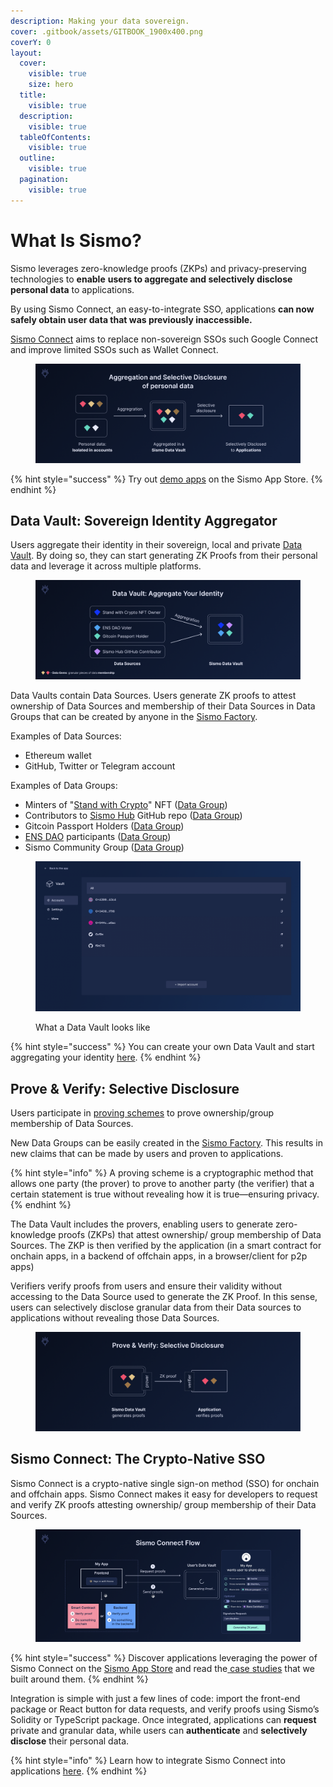 ```yaml
---
description: Making your data sovereign.
cover: .gitbook/assets/GITBOOK_1900x400.png
coverY: 0
layout:
  cover:
    visible: true
    size: hero
  title:
    visible: true
  description:
    visible: true
  tableOfContents:
    visible: true
  outline:
    visible: true
  pagination:
    visible: true
---
```


# What Is Sismo?

Sismo leverages zero-knowledge proofs (ZKPs) and privacy-preserving technologies to **enable** **users to aggregate and selectively disclose personal data** to applications.&#x20;

By using Sismo Connect, an easy-to-integrate SSO, applications **can now safely obtain user data that was previously inaccessible.**

[Sismo Connect](welcome-to-sismo/what-is-sismo-connect.md) aims to replace non-sovereign SSOs such Google Connect and improve limited SSOs such as Wallet Connect.&#x20;

<figure><img src=".gitbook/assets/Introduction.png" alt=""><figcaption></figcaption></figure>

{% hint style="success" %}
Try out [demo apps](https://demo.apps.sismo.io/) on the Sismo App Store.
{% endhint %}

## Data Vault: Sovereign Identity Aggregator

Users aggregate their identity in their sovereign, local and private [Data Vault](how-sismo-works/technical-concepts/what-is-the-data-vault.md). By doing so, they can start generating ZK Proofs from their personal data and leverage it across multiple platforms.

<figure><img src=".gitbook/assets/Aggregation (4).png" alt=""><figcaption></figcaption></figure>

Data Vaults contain Data Sources. Users generate ZK proofs to attest ownership of Data Sources and membership of their Data Sources in Data Groups that can be created by anyone in the [Sismo Factory](https://factory.sismo.io).

Examples of Data Sources:

* Ethereum wallet
* GitHub, Twitter or Telegram account

Examples of Data Groups:

* Minters of  "[Stand with Crypto](https://nft.coinbase.com/collection/ethereum/0x9d90669665607f08005cae4a7098143f554c59ef)" NFT  ([Data Group](https://factory.sismo.io/groups-explorer?search=stand-with-crypto-nft-minters))
* Contributors to [Sismo Hub](https://github.com/sismo-core/sismo-hub) GitHub repo ([Data Group](https://factory.sismo.io/groups-explorer?search=sismo-hub-contributors-github))
* Gitcoin Passport Holders ([Data Group](https://factory.sismo.io/groups-explorer?search=gitcoin-passport-holders))
* [ENS DAO](https://docs.ens.domains/v/governance/) participants ([Data Group](https://factory.sismo.io/groups-explorer?search=ens-voters))
* Sismo Community Group ([Data Group](https://factory.sismo.io/groups-explorer?search=0xd630aa769278cacde879c5c0fe5d203c))

<figure><img src=".gitbook/assets/image.png" alt=""><figcaption><p>What a Data Vault looks like</p></figcaption></figure>

{% hint style="success" %}
You can create your own Data Vault and start aggregating your identity [here](https://vault-beta.sismo.io/).
{% endhint %}

## Prove & Verify: Selective Disclosure

Users participate in [proving schemes](how-sismo-works/core-components.md#what-are-proving-schemes) to prove ownership/group membership of Data Sources.

New Data Groups can be easily created in the [Sismo Factory](https://factory.sismo.io/). This results in new claims that can be made by users and proven to applications.

{% hint style="info" %}
A proving scheme is a cryptographic method that allows one party (the prover) to prove to another party (the verifier) that a certain statement is true without revealing how it is true—ensuring privacy.
{% endhint %}

The Data Vault includes the provers, enabling users to generate zero-knowledge proofs (ZKPs) that attest ownership/ group membership of Data Sources. The ZKP is then verified by the application (in a smart contract for onchain apps, in a backend of offchain apps, in a browser/client for p2p apps)

Verifiers verify proofs from users and ensure their validity without accessing to the Data Source used to generate the ZK Proof. In this sense, users can selectively disclose granular data from their Data sources to applications without revealing those Data Sources.

<figure><img src=".gitbook/assets/Selective Disclosure (2).png" alt=""><figcaption></figcaption></figure>

## Sismo Connect: The Crypto-Native SSO

Sismo Connect is a crypto-native single sign-on method (SSO) for onchain and offchain apps. Sismo Connect makes it easy for developers to request and verify ZK proofs attesting ownership/ group membership of their Data Sources.

<figure><img src=".gitbook/assets/Sismo Connect Flow (2).png" alt=""><figcaption></figcaption></figure>

{% hint style="success" %}
Discover applications leveraging the power of Sismo Connect on the [Sismo App Store](https://spaces.sismo.io/) and read the[ case studies](https://case-studies.sismo.io/) that we built around them.
{% endhint %}

Integration is simple with just a few lines of code: import the front-end package or React button for data requests, and verify proofs using Sismo’s Solidity or TypeScript package. Once integrated, applications can **request** private and granular data, while users can **authenticate** and **selectively disclose** their personal data.

{% hint style="info" %}
Learn how to integrate Sismo Connect into applications [here](broken-reference).
{% endhint %}
